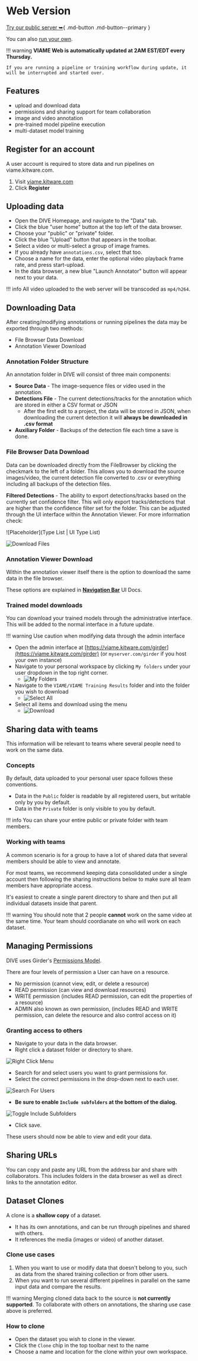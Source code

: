 # Web Version

[Try our public server ➥](https://viame.kitware.com){ .md-button .md-button--primary }

You can also [run your own](Server-Operator.md).

!!! warning
    **VIAME Web is automatically updated at 2AM EST/EDT every Thursday.**

    If you are running a pipeline or training workflow during update, it will be interrupted and started over.
## Features

* upload and download data
* permissions and sharing support for team collaboration
* image and video annotation
* pre-trained model pipeline execution
* multi-dataset model training

## Register for an account

A user account is required to store data and run pipelines on viame.kitware.com.

1. Visit [viame.kitware.com](https://viame.kitware.com)
1. Click **Register**

## Uploading data

* Open the DIVE Homepage, and navigate to the "Data" tab.
* Click the blue "user home" button at the top left of the data browser.
* Choose your "public" or "private" folder.
* Click the blue "Upload" button that appears in the toolbar.
* Select a video or multi-select a group of image frames.
* If you already have `annotations.csv`, select that too.
* Choose a name for the data, enter the optional video playback frame rate, and press start-upload.
* In the data browser, a new blue "Launch Annotator" button will appear next to your data.

!!! info
    All video uploaded to the web server will be transcoded as `mp4/h264`.

## Downloading Data

After creating/modifying annotations or running pipelines the data may be exported through two methods:

* File Browser Data Download
* Annotation Viewer Download

### Annotation Folder Structure

An annotation folder in DIVE will consist of three main components:

* **Source Data** - The image-sequence files or video used in the annotation.
* **Detections File** - The current detections/tracks for the annotation which are stored in either a CSV format or JSON
  * After the first edit to a project, the data will be stored in JSON, when downloading the current detection it will **always be downloaded in .csv format**
* **Auxiliary Folder** - Backups of the detection file each time a save is done.

### File Browser Data Download

Data can be downloaded directly from the FileBrowser by clicking the checkmark to the left of a folder.  This allows you to download the source images/video, the current detection file converted to .csv or everything including all backups of the detection files.  

**Filtered Detections** - The ability to export detections/tracks based on the currently set confidence filter.  This will only export tracks/detections that are higher than the confidence filter set for the folder.  This can be adjusted through the UI interface within the Annotation Viewer.  For more information check:

![Placeholder](Type List | UI Type List)

![Download Files](images/FileBrowser/DownloadFiles.png)

### Annotation Viewer Download

Within the annotation viewer itself there is the option to download the same data in the file browser.

These options are explained in **[Navigation Bar](UI-Navigation-Bar.md)** UI Docs.

### Trained model downloads

You can download your trained models through the administrative interface.  This will be added to the normal interface in a future update.

!!! warning
    Use caution when modifying data through the admin interface

* Open the admin interface at [https://viame.kitware.com/girder](https://viame.kitware.com/girder) (or `myserver.com/girder` if you host your own instance)
* Navigate to your personal workspace by clicking `My folders` under your user dropdown in the top right corner.
    * ![My Folders](images/Girder/my_folders.png)
* Navigate to the `VIAME/VIAME Training Results` folder and into the folder you wish to download
    * ![Select All](images/Girder/select_all.png)
* Select all items and download using the menu
    * ![Download](images/Girder/download_selected.png)

## Sharing data with teams

This information will be relevant to teams where several people need to work on the same data.

### Concepts

By default, data uploaded to your personal user space follows these conventions.

* Data in the `Public` folder is readable by all registered users, but writable only by you by default.
* Data in the `Private` folder is only visible to you by default.

!!! info
    You can share your entire public or private folder with team members.

### Working with teams

A common scenario is for a group to have a lot of shared data that several members should be able to view and annotate.

For most teams, we recommend keeping data consolidated under a single account then following the sharing instructions below to make sure all team members have appropriate access.

It's easiest to create a single parent directory to share and then put all individual datasets inside that parent.

!!! warning
    You should note that 2 people **cannot** work on the same video at the same time.  Your team should coordianate on who will work on each dataset.

## Managing Permissions

DIVE uses Girder's [Permissions Model](https://girder.readthedocs.io/en/latest/user-guide.html#permissions).

There are four levels of permission a User can have on a resource.

* No permission (cannot view, edit, or delete a resource)
* READ permission (can view and download resources)
* WRITE permission (includes READ permission, can edit the properties of a resource)
* ADMIN also known as own permission, (includes READ and WRITE permission, can delete the resource and also control access on it)

### Granting access to others

* Navigate to your data in the data browser.
* Right click a dataset folder or directory to share.

![Right Click Menu](images/Sharing/RightClickMenu.png)

* Search for and select users you want to grant permissions for.
* Select the correct permissions in the drop-down next to each user.

![Search For Users](images/Sharing/SearchBar.png)

* **Be sure to enable `Include subfolders` at the bottom of the dialog.**

![Toggle Include Subfolders](images/Sharing/Toggles.png)

* Click save.

These users should now be able to view and edit your data.

## Sharing URLs

You can copy and paste any URL from the address bar and share with collaborators.  This includes folders in the data browser as well as direct links to the annotation editor.

## Dataset Clones

A clone is a **shallow copy** of a dataset.

* It has its own annotations, and can be run through pipelines and shared with others.
* It references the media (images or video) of another dataset.

### Clone use cases

1. When you want to use or modify data that doesn't belong to you, such as data from the shared training collection or from other users.
1. When you want to run several different pipelines in parallel on the same input data and compare the results.

!!! warning
    Merging cloned data back to the source is **not currently supported**.  To collaborate with others on annotations, the sharing use case above is preferred.

### How to clone

* Open the dataset you wish to clone in the viewer.
* Click the `Clone` chip in the top toolbar next to the name
* Choose a name and location for the clone within your own workspace.
